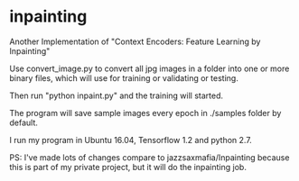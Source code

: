 # inpainting
Another Implementation of "Context Encoders: Feature Learning by Inpainting"

Use convert_image.py to convert all jpg images in a folder into one or more binary files, which will use for training or validating or testing.

Then run "python inpaint.py" and the training will started.

The program will save sample images every epoch in ./samples folder by default.

I run my program in Ubuntu 16.04, Tensorflow 1.2 and python 2.7.

PS: I've made lots of changes compare to jazzsaxmafia/Inpainting because this is part of my private project, but it will do the inpainting job. 
